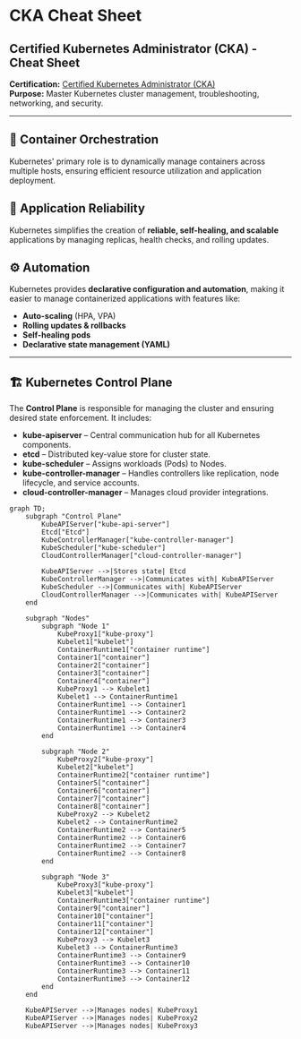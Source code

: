 # CKA Cheat Sheet

## Certified Kubernetes Administrator (CKA) - Cheat Sheet

**Certification:** [Certified Kubernetes Administrator (CKA)](https://training.linuxfoundation.org/certification/certified-kubernetes-administrator-cka/)  
**Purpose:** Master Kubernetes cluster management, troubleshooting, networking, and security.

---

## 🚀 **Container Orchestration**
Kubernetes' primary role is to dynamically manage containers across multiple hosts, ensuring efficient resource utilization and application deployment.

## 🔄 **Application Reliability**
Kubernetes simplifies the creation of **reliable, self-healing, and scalable** applications by managing replicas, health checks, and rolling updates.

## ⚙️ **Automation**
Kubernetes provides **declarative configuration and automation**, making it easier to manage containerized applications with features like:
- **Auto-scaling** (HPA, VPA)
- **Rolling updates & rollbacks**
- **Self-healing pods**
- **Declarative state management (YAML)**

---

## 🏗️ **Kubernetes Control Plane**
The **Control Plane** is responsible for managing the cluster and ensuring desired state enforcement. It includes:
- **kube-apiserver** – Central communication hub for all Kubernetes components.
- **etcd** – Distributed key-value store for cluster state.
- **kube-scheduler** – Assigns workloads (Pods) to Nodes.
- **kube-controller-manager** – Handles controllers like replication, node lifecycle, and service accounts.
- **cloud-controller-manager** – Manages cloud provider integrations.


```mermaid
graph TD;
    subgraph "Control Plane"
        KubeAPIServer["kube-api-server"]
        Etcd["Etcd"]
        KubeControllerManager["kube-controller-manager"]
        KubeScheduler["kube-scheduler"]
        CloudControllerManager["cloud-controller-manager"]

        KubeAPIServer -->|Stores state| Etcd
        KubeControllerManager -->|Communicates with| KubeAPIServer
        KubeScheduler -->|Communicates with| KubeAPIServer
        CloudControllerManager -->|Communicates with| KubeAPIServer
    end

    subgraph "Nodes"
        subgraph "Node 1"
            KubeProxy1["kube-proxy"]
            Kubelet1["kubelet"]
            ContainerRuntime1["container runtime"]
            Container1["container"]
            Container2["container"]
            Container3["container"]
            Container4["container"]
            KubeProxy1 --> Kubelet1
            Kubelet1 --> ContainerRuntime1
            ContainerRuntime1 --> Container1
            ContainerRuntime1 --> Container2
            ContainerRuntime1 --> Container3
            ContainerRuntime1 --> Container4
        end

        subgraph "Node 2"
            KubeProxy2["kube-proxy"]
            Kubelet2["kubelet"]
            ContainerRuntime2["container runtime"]
            Container5["container"]
            Container6["container"]
            Container7["container"]
            Container8["container"]
            KubeProxy2 --> Kubelet2
            Kubelet2 --> ContainerRuntime2
            ContainerRuntime2 --> Container5
            ContainerRuntime2 --> Container6
            ContainerRuntime2 --> Container7
            ContainerRuntime2 --> Container8
        end

        subgraph "Node 3"
            KubeProxy3["kube-proxy"]
            Kubelet3["kubelet"]
            ContainerRuntime3["container runtime"]
            Container9["container"]
            Container10["container"]
            Container11["container"]
            Container12["container"]
            KubeProxy3 --> Kubelet3
            Kubelet3 --> ContainerRuntime3
            ContainerRuntime3 --> Container9
            ContainerRuntime3 --> Container10
            ContainerRuntime3 --> Container11
            ContainerRuntime3 --> Container12
        end
    end

    KubeAPIServer -->|Manages nodes| KubeProxy1
    KubeAPIServer -->|Manages nodes| KubeProxy2
    KubeAPIServer -->|Manages nodes| KubeProxy3



